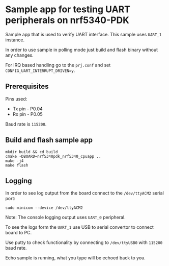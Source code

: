 # Sample app for testing UART peripherals on nrf5340-PDK

Sample app that is used to verify UART interface. This sample uses `UART_1` instance.

In order to use sample in polling mode just build and flash binary without any changes.

For IRQ based handling go to the `prj.conf` and set `CONFIG_UART_INTERRUPT_DRIVEN=y`.

## Prerequisites

Pins used:
* Tx pin - P0.04
* Rx pin - P0.05

Baud rate is `115200`.

## Build and flash sample app

```
mkdir build && cd build
cmake -DBOARD=nrf5340pdk_nrf5340_cpuapp ..
make -j4
make flash
```

## Logging
In order to see log output from the board connect to the `/dev/ttyACM2` serial port:

```
sudo minicom --device /dev/ttyACM2
```

Note: The console logging output uses `UART_0` peripheral.

To see the logs form the `UART_1` use USB to serial convertor to connect board to PC.

Use putty to check functionality by connecting to `/dev/ttyUSB0` with `115200` baud rate.

Echo sample is running, what you type will be echoed back to you.
